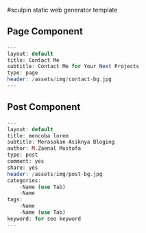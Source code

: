 #sculpin static web generator template

## Page Component
~~~php
---
layout: default
title: Contact Me
subtitle: Contact Me for Your Next Projects
type: page
header: /assets/img/contact-bg.jpg
---
~~~

## Post Component
~~~php
---
layout: default
title: mencoba lorem
subtitle: Merasakan Asiknya Bloging
author: M.Zaenal Mustofa
type: post
comment: yes
share: yes
header: /assets/img/post-bg.jpg
categories:
    -Name (use Tab)
    -Name
tags:
    -Name
    -Name (use Tab)
keyword: for seo keyword
---
~~~